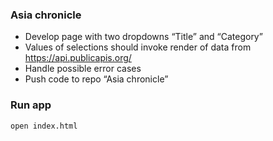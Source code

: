 ### Asia chronicle

- Develop page with two dropdowns “Title” and “Category”
- Values of selections should invoke render of data from https://api.publicapis.org/
- Handle possible error cases
- Push code to repo “Asia chronicle”

### Run app
```sh
open index.html
